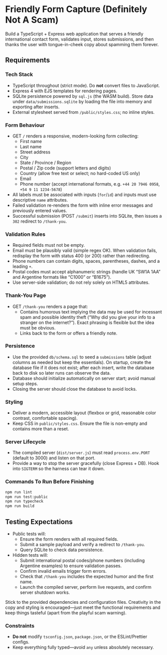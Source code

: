 # Friendly Form Capture (Definitely Not A Scam)

Build a TypeScript + Express web application that serves a friendly international contact form, validates input, stores submissions, and then thanks the user with tongue-in-cheek copy about spamming them forever.

## Requirements

### Tech Stack
- TypeScript throughout (strict mode). Do **not** convert files to JavaScript.
- Express 4 with EJS templates for rendering pages.
- SQLite persistence powered by `sql.js` (the WASM build). Store data under `data/submissions.sqlite` by loading the file into memory and exporting after inserts.
- External stylesheet served from `/public/styles.css`; no inline styles.

### Form Behaviour
- GET `/` renders a responsive, modern-looking form collecting:
  - First name
  - Last name
  - Street address
  - City
  - State / Province / Region
  - Postal / Zip code (support letters and digits)
  - Country (allow free text or select; no hard-coded US only)
  - Email
  - Phone number (accept international formats, e.g. `+44 20 7946 0958`, `+54 9 11 1234-5678`)
- All labels must be associated with inputs (`for`/`id`) and inputs must use descriptive `name` attributes.
- Failed validation re-renders the form with inline error messages and previously entered values.
- Successful submission (POST `/submit`) inserts into SQLite, then issues a `302` redirect to `/thank-you`.

### Validation Rules
- Required fields must not be empty.
- Email must be plausibly valid (simple regex OK). When validation fails, redisplay the form with status 400 (or 200) rather than redirecting.
- Phone numbers can contain digits, spaces, parentheses, dashes, and a leading `+`.
- Postal codes must accept alphanumeric strings (handle UK “SW1A 1AA” and Argentine formats like “C1000” or “B1675”).
- Use server-side validation; do not rely solely on HTML5 attributes.

### Thank-You Page
- GET `/thank-you` renders a page that:
    - Contains humorous text implying the data may be used for incessant spam and possible identity theft (“Why did you give your info to a stranger on the internet?”). Exact phrasing is flexible but the idea must be obvious.
  - Links back to the form or offers a friendly note.

### Persistence
- Use the provided `db/schema.sql` to seed a `submissions` table (adjust columns as needed but keep the essentials). On startup, create the database file if it does not exist; after each insert, write the database back to disk so later runs can observe the data.
- Database should initialize automatically on server start; avoid manual setup steps.
- Closing the server should close the database to avoid locks.

### Styling
- Deliver a modern, accessible layout (flexbox or grid, reasonable color contrast, comfortable spacing).
- Keep CSS in `public/styles.css`. Ensure the file is non-empty and contains more than a reset.

### Server Lifecycle
- The compiled server (`dist/server.js`) must read `process.env.PORT` (default to 3000) and listen on that port.
- Provide a way to stop the server gracefully (close Express + DB). Hook into `SIGTERM` so the harness can tear it down.

### Commands To Run Before Finishing
```bash
npm run lint
npm run test:public
npm run typecheck
npm run build
```

## Testing Expectations
- Public tests will:
  - Ensure the form renders with all required fields.
  - Submit a sample payload and verify a redirect to `/thank-you`.
  - Query SQLite to check data persistence.
- Hidden tests will:
  - Submit international postal codes/phone numbers (including Argentine examples) to ensure validation passes.
  - Confirm invalid emails trigger form errors.
  - Check that `/thank-you` includes the expected humor and the first name.
  - Launch the compiled server, perform live requests, and confirm server shutdown works.

Stick to the provided dependencies and configuration files. Creativity in the copy and styling is encouraged—just meet the functional requirements and keep things tasteful (apart from the playful scam warning).

### Constraints
- **Do not** modify `tsconfig.json`, `package.json`, or the ESLint/Prettier configs.
- Keep everything fully typed—avoid `any` unless absolutely necessary.
